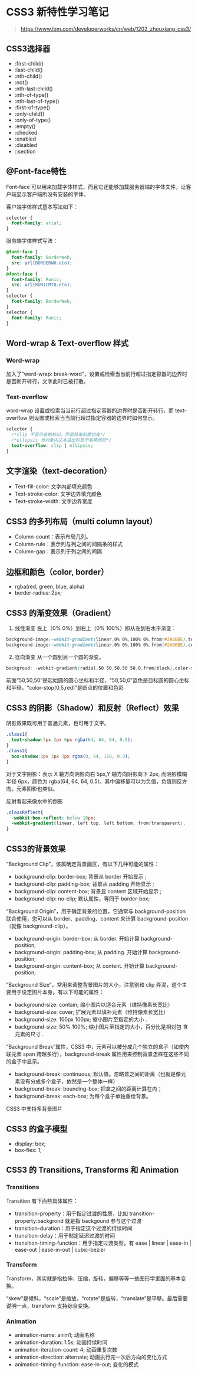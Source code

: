 # CSS3 新特性学习笔记

>https://www.ibm.com/developerworks/cn/web/1202_zhouxiang_css3/

## CSS3选择器

- :first-child()
- :last-child()
- :nth-child()
- :not()
- :nth-last-child()
- :nth-of-type()
- :nth-last-of-type()
- :first-of-type()
- :only-child()
- :only-of-type()
- :empty()
- :checked
- :enabled
- :disabled
- ::section

## @Font-face特性

Font-face 可以用来加载字体样式，而且它还能够加载服务器端的字体文件，让客户端显示客户端所没有安装的字体。

客户端字体样式基本写法如下：

``` css
selector {
  font-family: arial;
}
```

服务端字体样式写法：

``` css
@font-face {
  font-family: BorderWeb;
  src: url(BORDERW0.eto);
}
@font-face {
  font-family: Runic;
  src: url(RUNICMT0.eto);
}
selector {
  font-family: BorderWeb;
}
selector {
  font-family: Runic;
}
```

## Word-wrap & Text-overflow 样式

### Word-wrap

加入了“word-wrap: break-word”，设置或检索当当前行超过指定容器的边界时是否断开转行，文字此时已被打散。

### Text-overflow

word-wrap 设置或检索当当前行超过指定容器的边界时是否断开转行，而 text-overflow 则设置或检索当当前行超过指定容器的边界时如何显示。

``` css
selector {
  /*clip 不显示省略标记，而是简单的裁切条*/
  /*ellipsis 当对象内文本溢出时显示省略标记*/
  text-overflow: clip | ellipsis;
}
```

## 文字渲染（text-decoration）

- Text-fill-color: 文字内部填充颜色
- Text-stroke-color: 文字边界填充颜色
- Text-stroke-width: 文字边界宽度

## CSS3 的多列布局（multi column layout）

- Column-count：表示布局几列。
- Column-rule：表示列与列之间的间隔条的样式
- Column-gap：表示列于列之间的间隔

## 边框和颜色（color, border）

- rgba(red, green, blue, alpha)
- border-radius: 2px;

## CSS3 的渐变效果（Gradient）

1. 线性渐变
左上（0% 0%）到右上（0% 100%）即从左到右水平渐变：
``` css
background-image:-webkit-gradient(linear,0% 0%,100% 0%,from(#2A8BBE),to(#FE280E));
background-image:-webkit-gradient(linear,0% 0%,100% 0%,from(#2A8BBE),color-stop(0.33,#AAD010),color-stop(0.33,#FF7F00),to(#FE280E));
```

2. 径向渐变
从一个圆到另一个圆的渐变。
``` css
backgroud: -webkit-gradient(radial,50 50,50,50 50,0,from(black),color-stop(0.5,red),to(blue));
```
前面“50,50,50”是起始圆的圆心坐标和半径，“50,50,0”蓝色是目标圆的圆心坐标和半径，“color-stop(0.5,red)”是断点的位置和色彩

## CSS3 的阴影（Shadow）和反射（Reflect）效果

阴影效果既可用于普通元素，也可用于文字。

``` css
.class1{
  text-shadow:5px 2px 6px rgba(64, 64, 64, 0.5);
}
.class2{
  box-shadow:3px 3px 3px rgba(0, 64, 128, 0.3);
}
```

对于文字阴影：表示 X 轴方向阴影向右 5px,Y 轴方向阴影向下 2px, 而阴影模糊半径 6px，颜色为 rgba(64, 64, 64, 0.5)。其中偏移量可以为负值，负值则反方向。元素阴影也类似。

反射看起来像水中的倒影

``` css
.classReflect{
  -webkit-box-reflect: below 10px;
  -webkit-gradient(linear, left top, left bottom, from(transparent),     to(rgba(255, 255, 255, 0.51)));
}
```

## CSS3的背景效果

“Background Clip”，该属确定背景画区，有以下几种可能的属性：

* background-clip: border-box; 背景从 border 开始显示 ;
* background-clip: padding-box; 背景从 padding 开始显示 ;
* background-clip: content-box; 背景显 content 区域开始显示 ;
* background-clip: no-clip; 默认属性，等同于 border-box;

“Background Origin”，用于确定背景的位置，它通常与 background-position 联合使用，您可以从 border、padding、content 来计算 background-position（就像 background-clip）。

* background-origin: border-box; 从 border. 开始计算 background-position;
* background-origin: padding-box; 从 padding. 开始计算 background-position;
* background-origin: content-box; 从 content. 开始计算 background-position;

“Background Size”，常用来调整背景图片的大小，注意别和 clip 弄混，这个主要用于设定图片本身。有以下可能的属性：

* background-size: contain; 缩小图片以适合元素（维持像素长宽比）
* background-size: cover; 扩展元素以填补元素（维持像素长宽比）
* background-size: 100px 100px; 缩小图片至指定的大小 .
* background-size: 50% 100%; 缩小图片至指定的大小，百分比是相对包	含元素的尺寸 .

“Background Break”属性，CSS3 中，元素可以被分成几个独立的盒子（如使内联元素 span 跨越多行），background-break 属性用来控制背景怎样在这些不同的盒子中显示。

* background-break: continuous; 默认值。忽略盒之间的距离（也就是像元	素没有分成多个盒子，依然是一个整体一样）
* background-break: bounding-box; 把盒之间的距离计算在内；
* background-break: each-box; 为每个盒子单独重绘背景。

CSS3 中支持多背景图片

## CSS3 的盒子模型

- display: box;
- box-flex: 1;

## CSS3 的 Transitions, Transforms 和 Animation

### Transitions

Transition 有下面些具体属性：

- transition-property：用于指定过渡的性质，比如 transition-property:backgrond 就是指 backgound 参与这个过渡
- transition-duration：用于指定这个过渡的持续时间
- transition-delay：用于制定延迟过渡的时间
- transition-timing-function：用于指定过渡类型，有 ease | linear | ease-in | ease-out | ease-in-out | cubic-bezier

### Transform

Transform，其实就是指拉伸，压缩，旋转，偏移等等一些图形学里面的基本变换。

“skew”是倾斜，“scale”是缩放，“rotate”是旋转，“translate”是平移。最后需要说明一点，transform 支持综合变换。

### Animation

- animation-name: anim1; 动画名称
- animation-duration: 1.5s; 动画持续时间
- animation-iteration-count: 4; 动画重复次数
- animation-direction: alternate; 动画执行完一次后方向的变化方式
- animation-timing-function: ease-in-out; 变化的模式





